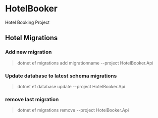 # HotelBooker

Hotel Booking Project

## Hotel Migrations

### Add new migration

> dotnet ef migrations add migrationname --project HotelBooker.Api

### Update database to latest schema migrations

> dotnet ef database update --project HotelBooker.Api

### remove last migration

> dotnet ef migrations remove --project HotelBooker.Api
